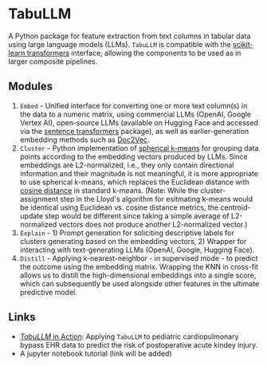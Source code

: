 # TabuLLM
A Python package for feature extraction from text columns in tabular data using large language models (LLMs). `TabuLLM` is compatible with the [scikit-learn transformers](https://scikit-learn.org/stable/data_transforms.html) interface, allowing the components to be used as in larger composite pipelines.

## Modules
1. `Embed` - Unified interface for converting one or more text column(s) in the data to a numeric matrix, using commercial LLMs (OpenAI, Google Vertex AI), open-source LLMs (available on Hugging Face and accessed via the [sentence transformers](https://sbert.net/) package), as well as earlier-generation embedding methods such as [Doc2Vec](https://radimrehurek.com/gensim/models/doc2vec.html).
1. `Cluster` - Python implementation of [spherical k-means](https://www.jstatsoft.org/article/view/v050i10) for grouping data points according to the embedding vectors produced by LLMs. Since embeddings are L2-normalized, i.e., they only contain directional information and their magnitude is not meaningful, it is more appropriate to use spherical k-means, which replaces the Euclidean distance with [cosine distance](https://en.wikipedia.org/wiki/Cosine_similarity) in standard k-means. (Note: While the cluster-assignment step in the Lloyd's algorithm for esitmating k-means would be identical using Euclidean vs. cosine distance metrics, the centroid-update step would be different since taking a simple average of L2-normalized vectors does not produce another L2-normalized vector.)
1. `Explain` - 1) Prompt generation for soliciting descriptive labels for clusters generating based on the embedding vectors, 2) Wrapper for interacting with text-generating LLMs (OpenAI, Google, Hugging Face).
1. `Distill` - Applying k-nearest-neighbor - in supervised mode - to predict the outcome using the embedding matrix. Wrapping the KNN in cross-fit allows us to distill the high-dimensional embeddings into a single score, which can subsequently be used alongside other features in the ultimate predictive model.

## Links
- [*TabuLLM* in Action](https://www.medrxiv.org/content/10.1101/2024.05.14.24307372v1): Applying `TabuLLM` to pediatric cardiopulmonary bypass EHR data to predict the risk of postoperative acute kindey injury.
- A jupyter notebook tutorial (link will be added)
